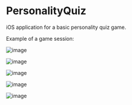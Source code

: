 # PersonalityQuiz
iOS application for a basic personality quiz game.

Example of a game session:

![image](https://user-images.githubusercontent.com/25649121/141842080-d6580a1c-ce8d-487e-867e-b82d5dccbc70.png)

![image](https://user-images.githubusercontent.com/25649121/141842107-9e36ce13-1353-418c-9635-d8df9dbaf715.png)

![image](https://user-images.githubusercontent.com/25649121/141842130-8c2faec0-1f4a-4589-b96e-cffcbecbdf8d.png)

![image](https://user-images.githubusercontent.com/25649121/141842176-66362074-4136-40aa-af55-20d2ab2e5d91.png)

![image](https://user-images.githubusercontent.com/25649121/141842192-ba327747-eac8-47af-a677-f0755250ef31.png)
